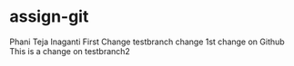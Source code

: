# assign-git
Phani Teja Inaganti
First Change
testbranch change
1st change on Github
This is a change on testbranch2
